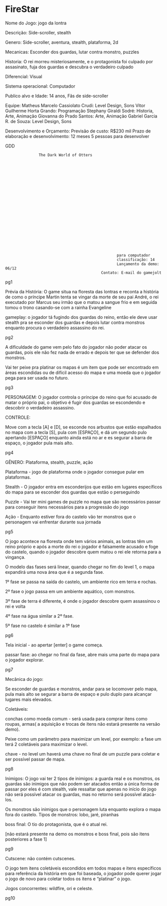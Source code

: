 # FireStar

Nome do Jogo:
   jogo da lontra

Descrição:
   Side-scroller, stealth

Genero:
   Side-scroller, aventura, stealth, plataforma, 2d

Mecanicas:
   Esconder dos guardas, lutar contra monstro, puzzles

Historia:
   O rei morreu misteriosamente, e o protagonista foi culpado por assasinato, fuja dos guardas e descubra o verdadeiro culpado

Diferencial:
   Visual

Sistema operacional:
   Computador

Publico alvo e Idade:
   14 anos, Fãs de side-scroller

Equipe:
   Matheus Marcelo Cassiolato Crudi: Level Design, Sons
   Vitor Guilherme Horta Grando: Programação
   Stephany Giraldi Sodré: Historia, Arte, Animação
   Giovanna do Prado Santos: Arte, Animação
   Gabriel Garcia R. de Souza: Level Design, Sons

Desenvolvimento e Orçamento:
   Previsão de custo: R$230 mil
   Prazo de elaboração e desenvolvimento: 12 meses
   5 pessoas para desenvolver

GDD

                   The Dark World of Otters






















                                                      para computador
                                                      classificação: 14
                                                      Lançamento da demo: 06/12
                                               Contato: E-mail do gamejolt
pg1

Prévia da História: O game situa na floresta das lontras e reconta a história de como o príncipe Martin tenta se vingar da morte de seu pai André, o rei executado por Marcus seu irmão que o matou a sangue frio e em seguida tomou o trono casando-se com a rainha Evangeline 








gameplay: o jogador tá fugindo dos guardas do reino, então ele deve usar stealth pra se esconder dos guardas e depois lutar contra monstros enquanto procura o verdadeiro assassino do rei.   



                              
                                                








pg2



A dificuldade do game vem pelo fato do jogador não poder atacar os guardas, pois ele não fez nada de errado e depois ter que se defender dos monstros.

Vai ter peixe pra platinar os mapas é um item que pode ser encontrado em áreas escondidas ou de difícil acesso do mapa e uma moeda que o jogador pega para ser usada no futuro.





































pg3




PERSONAGEM:
 O jogador controla o príncipe do reino que foi acusado de matar o próprio pai, o objetivo é fugir dos guardas se escondendo e descobrir o verdadeiro assassino. 








CONTROLE:

  Move com a tecla  [A] e [D], se esconde nos arbustos que estão espalhados no mapa com a tecla [S], pula com [ESPAÇO], e dá um segundo pulo apertando [ESPAÇO] enquanto ainda está no ar e es segurar a barra de espaço, o jogador pula mais alto.



pg4






GÊNERO: Plataforma, stealth, puzzle, ação

Plataforma - jogo de plataforma onde o jogador consegue pular em plataformas.

Stealth - O jogador entra em esconderijos que estão em lugares específicos do mapa para se esconder dos guardas que estão o perseguindo

Puzzle - Vai ter mini games de puzzle no mapa que são necessários passar para conseguir itens necessários para a progressão do jogo

Ação - Enquanto estiver fora do castelo vão ter monstros que o personagem vai enfrentar durante sua jornada








pg5



O jogo acontece na floresta onde tem vários animais, as lontras têm um reino próprio e após a morte do rei o jogador é falsamente acusado e foge do castelo, quando o jogador descobre quem matou o rei ele retorna para a vingança.

O modelo das fases será linear, quando chegar no fim do level 1, o mapa expandirá uma nova área que é a segunda fase.

 1º fase se passa na saída do castelo, um ambiente rico em terra e rochas.

 2º fase o jogo passa em um ambiente aquático, com monstros.

3º fase de terra é diferente, é onde o jogador descobre quem assassinou o rei e volta

4º fase na água similar a 2º fase.

5º fase no castelo é similar a 1º fase 




                                         























pg6









Tela inicial - ao apertar [enter] o game começa.

passar fase: ao chegar no final da fase, abre mais uma parte do mapa para o jogador explorar.





























pg7

















Mecânica do jogo:

Se esconder de guardas e monstros, andar para se locomover pelo mapa, pula mais alto se segurar a barra de espaço e pulo duplo para alcançar lugares mais elevados.

Coletáveis:

conchas como moeda comum - será usada para comprar itens como roupas, armas( a aquisição e trocas de itens não estará presente na versão demo).

Peixe como um parâmetro para maximizar um level, por exemplo: a fase um terá 2 coletáveis para maximizar o level.

chave - no level um haverá uma chave no final de um puzzle para coletar e ser possível passar de mapa.















pg8



























Inimigos:
 O jogo vai ter 2 tipos de inimigos: a guarda real  e os monstros, os guardas são inimigos que não podem ser atacados então a única forma de passar por eles é com stealth, vale ressaltar que apenas no início do jogo não será possível atacar os guardas, mas no retorno será possível atacá-los.

 Os monstros são inimigos que o personagem luta enquanto explora o mapa fora do castelo.
Tipos de monstros: lobo, jaré, piranhas

boss final: O tio do protagonista, que é o atual rei. 

[não estará presente na demo os monstros e boss final, pois são itens posteriores a fase 1]








pg9





Cutscene: não contém cutscenes.



O jogo tem itens coletáveis escondidos em todos mapas e itens específicos para referência da história em que foi baseada, o jogador pode querer jogar o jogo de novo para coletar todos os itens e “platinar” o jogo.



Jogos concorrentes: wildfire, ori e celeste.


pg10
